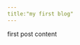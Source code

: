 ```yaml
---
title:"my first blog"
---
```


first post content


[//]: # (https://github.com/5t3ph/11ty-egghead-collection/blob/master/lessons/03-11ty-collection/src/css/style.css)